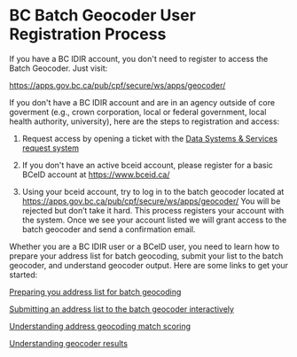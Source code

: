 # BC Batch Geocoder User Registration Process 

If you have a BC IDIR account, you don't need to register to access the Batch Geocoder. Just visit:

   https://apps.gov.bc.ca/pub/cpf/secure/ws/apps/geocoder/

If you don't have a BC IDIR account and are in an agency outside of core goverment (e.g., crown corporation, local or federal government, local health authority, university), here are the steps to registration and access:

1. Request access by opening a ticket with the [Data Systems & Services request system](https://dpdd.atlassian.net/servicedesk/customer/portal/1/group/7/create/15) 
 
2. If you don't have an active bceid account, please register for a basic BCeID account at https://www.bceid.ca/

3.	Using your bceid account, try to log in to the batch geocoder located at https://apps.gov.bc.ca/pub/cpf/secure/ws/apps/geocoder/
You will be rejected but don’t take it hard. This process registers your account with the system. Once we see your account listed we will grant access to the batch geocoder and send a confirmation email.

Whether you are a BC IDIR user or a BCeID user, you need to learn how to prepare your address list for batch geocoding, submit your list to the batch geocoder, and understand geocoder output. Here are some links to get your started:

[Preparing you address list for batch geocoding](https://www2.gov.bc.ca/assets/gov/data/geographic/location-services/geocoder/batch_address_data_prep.pdf)

[Submitting an address list to the batch geocoder interactively](https://github.com/bcgov/ols-geocoder/blob/gh-pages/batch-geocoder-application-guide.md)

[Understanding address geocoding match scoring](https://github.com/bcgov/ols-geocoder/blob/gh-pages/understanding-match-scoring.md)

[Understanding geocoder results](https://www2.gov.bc.ca/assets/gov/data/geographic/location-services/geocoder/understanding_geocoder_results.pdf)
